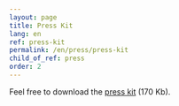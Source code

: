 ```yaml
---
layout: page
title: Press Kit
lang: en
ref: press-kit
permalink: /en/press/press-kit
child_of_ref: press
order: 2
---
```


Feel free to download the [press kit](/assets/Eutopian_Press_Kit_20200528.zip) (170 Kb).

